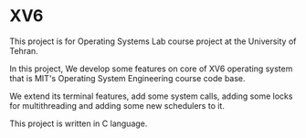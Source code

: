 # XV6

This project is for Operating Systems Lab course project at the University of Tehran.

In this project, We develop some features on core of XV6 operating system that is MIT's Operating System Engineering course code base.

We extend its terminal features, add some system calls, adding some locks for multithreading and adding some new schedulers to it.

This project is written in C language.
